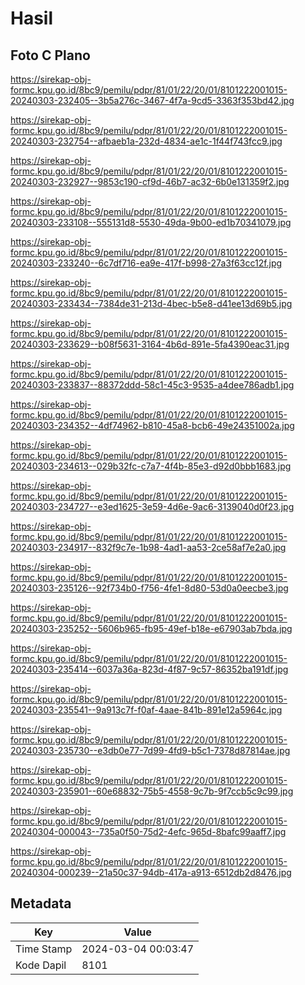 # Hasil

## Foto C Plano

https://sirekap-obj-formc.kpu.go.id/8bc9/pemilu/pdpr/81/01/22/20/01/8101222001015-20240303-232405--3b5a276c-3467-4f7a-9cd5-3363f353bd42.jpg

https://sirekap-obj-formc.kpu.go.id/8bc9/pemilu/pdpr/81/01/22/20/01/8101222001015-20240303-232754--afbaeb1a-232d-4834-ae1c-1f44f743fcc9.jpg

https://sirekap-obj-formc.kpu.go.id/8bc9/pemilu/pdpr/81/01/22/20/01/8101222001015-20240303-232927--9853c190-cf9d-46b7-ac32-6b0e131359f2.jpg

https://sirekap-obj-formc.kpu.go.id/8bc9/pemilu/pdpr/81/01/22/20/01/8101222001015-20240303-233108--555131d8-5530-49da-9b00-ed1b70341079.jpg

https://sirekap-obj-formc.kpu.go.id/8bc9/pemilu/pdpr/81/01/22/20/01/8101222001015-20240303-233240--6c7df716-ea9e-417f-b998-27a3f63cc12f.jpg

https://sirekap-obj-formc.kpu.go.id/8bc9/pemilu/pdpr/81/01/22/20/01/8101222001015-20240303-233434--7384de31-213d-4bec-b5e8-d41ee13d69b5.jpg

https://sirekap-obj-formc.kpu.go.id/8bc9/pemilu/pdpr/81/01/22/20/01/8101222001015-20240303-233629--b08f5631-3164-4b6d-891e-5fa4390eac31.jpg

https://sirekap-obj-formc.kpu.go.id/8bc9/pemilu/pdpr/81/01/22/20/01/8101222001015-20240303-233837--88372ddd-58c1-45c3-9535-a4dee786adb1.jpg

https://sirekap-obj-formc.kpu.go.id/8bc9/pemilu/pdpr/81/01/22/20/01/8101222001015-20240303-234352--4df74962-b810-45a8-bcb6-49e24351002a.jpg

https://sirekap-obj-formc.kpu.go.id/8bc9/pemilu/pdpr/81/01/22/20/01/8101222001015-20240303-234613--029b32fc-c7a7-4f4b-85e3-d92d0bbb1683.jpg

https://sirekap-obj-formc.kpu.go.id/8bc9/pemilu/pdpr/81/01/22/20/01/8101222001015-20240303-234727--e3ed1625-3e59-4d6e-9ac6-3139040d0f23.jpg

https://sirekap-obj-formc.kpu.go.id/8bc9/pemilu/pdpr/81/01/22/20/01/8101222001015-20240303-234917--832f9c7e-1b98-4ad1-aa53-2ce58af7e2a0.jpg

https://sirekap-obj-formc.kpu.go.id/8bc9/pemilu/pdpr/81/01/22/20/01/8101222001015-20240303-235126--92f734b0-f756-4fe1-8d80-53d0a0eecbe3.jpg

https://sirekap-obj-formc.kpu.go.id/8bc9/pemilu/pdpr/81/01/22/20/01/8101222001015-20240303-235252--5606b965-fb95-49ef-b18e-e67903ab7bda.jpg

https://sirekap-obj-formc.kpu.go.id/8bc9/pemilu/pdpr/81/01/22/20/01/8101222001015-20240303-235414--6037a36a-823d-4f87-9c57-86352ba191df.jpg

https://sirekap-obj-formc.kpu.go.id/8bc9/pemilu/pdpr/81/01/22/20/01/8101222001015-20240303-235541--9a913c7f-f0af-4aae-841b-891e12a5964c.jpg

https://sirekap-obj-formc.kpu.go.id/8bc9/pemilu/pdpr/81/01/22/20/01/8101222001015-20240303-235730--e3db0e77-7d99-4fd9-b5c1-7378d87814ae.jpg

https://sirekap-obj-formc.kpu.go.id/8bc9/pemilu/pdpr/81/01/22/20/01/8101222001015-20240303-235901--60e68832-75b5-4558-9c7b-9f7ccb5c9c99.jpg

https://sirekap-obj-formc.kpu.go.id/8bc9/pemilu/pdpr/81/01/22/20/01/8101222001015-20240304-000043--735a0f50-75d2-4efc-965d-8bafc99aaff7.jpg

https://sirekap-obj-formc.kpu.go.id/8bc9/pemilu/pdpr/81/01/22/20/01/8101222001015-20240304-000239--21a50c37-94db-417a-a913-6512db2d8476.jpg


## Metadata

| Key        | Value               |
| ---------- | ------------------- |
| Time Stamp | 2024-03-04 00:03:47 |
| Kode Dapil | 8101                |



